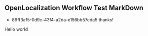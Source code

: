 ## OpenLocalization Workflow Test MarkDown
* 89ff3af5-0d9c-43f4-a2da-e156bb57cda5 
thanks!

Hello world
